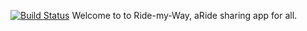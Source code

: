[![Build Status](https://travis-ci.org/fgkinus/ride-my-way.svg?branch=master)](https://travis-ci.org/fgkinus/ride-my-way)
Welcome to to Ride-my-Way, aRide sharing app for all.
